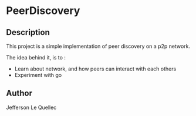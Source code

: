# PeerDiscovery

## Description

This project is a simple implementation of peer discovery on a p2p network.

The idea behind it, is to :
- Learn about network, and how peers can interact with each others
- Experiment with go

## Author

Jefferson Le Quellec
